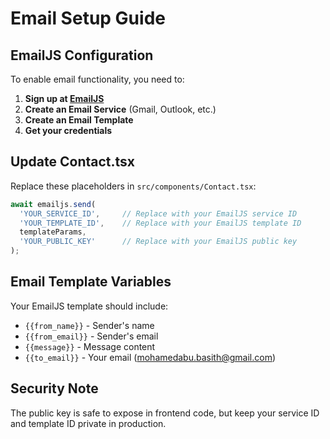 # Email Setup Guide

## EmailJS Configuration

To enable email functionality, you need to:

1. **Sign up at [EmailJS](https://www.emailjs.com/)**
2. **Create an Email Service** (Gmail, Outlook, etc.)
3. **Create an Email Template**
4. **Get your credentials**

## Update Contact.tsx

Replace these placeholders in `src/components/Contact.tsx`:

```typescript
await emailjs.send(
  'YOUR_SERVICE_ID',     // Replace with your EmailJS service ID
  'YOUR_TEMPLATE_ID',    // Replace with your EmailJS template ID
  templateParams,
  'YOUR_PUBLIC_KEY'      // Replace with your EmailJS public key
);
```

## Email Template Variables

Your EmailJS template should include:
- `{{from_name}}` - Sender's name
- `{{from_email}}` - Sender's email
- `{{message}}` - Message content
- `{{to_email}}` - Your email (mohamedabu.basith@gmail.com)

## Security Note

The public key is safe to expose in frontend code, but keep your service ID and template ID private in production.